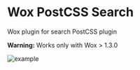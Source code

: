 Wox PostCSS Search
==================

Wox plugin for search PostCSS plugin

**Warning:** Works only with Wox > 1.3.0

![example](https://habrastorage.org/files/dce/fc9/6e5/dcefc96e50044098a80fa0e1164003c9.png)
